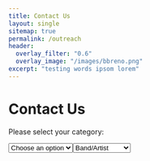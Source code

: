 ```yaml
---
title: Contact Us
layout: single
sitemap: true
permalink: /outreach
header:
  overlay_filter: "0.6"
  overlay_image: "/images/bbreno.png"
excerpt: "testing words ipsom lorem"
---
```


<h1>Contact Us</h1>

<p>Please select your category:</p>

<select id="categorySelect">
  <option value="">Choose an option</option>
  <option value="band">Band/Artist</option>
  <option value="promoter">Promoter</option>
  <option value="fan">Music Fan</option>
  <option value="vendor">Vendor</option>
---
layout: single
title: Contact Us
sitemap: true
permalink: /outreach
header:
  overlay_filter: "0.6"
  overlay_image: "/images/bbreno.png"
excerpt: "testing words ipsom lorem"
---

<h1>Contact Us</h1>

<p>Please select your category:</p>

<select id="categorySelect">
  <option value="band">Band/Artist</option>
  <option value="promoter">Promoter</option>
  <option value="fan">Music Fan</option>
  <option value="vendor">Vendor</option>
  <option value="general">General Inquiry</option>
</select>

<div id="linkContainer" style="display: none; margin-top: 20px;">
  <a id="formLink" href="#" target="_blank">Click here to fill out the form</a>
</div>

<script>
  const categorySelect = document.getElementById('categorySelect');
  const linkContainer = document.getElementById('linkContainer');
  const formLink = document.getElementById('formLink');

  const formUrls = {
    band: 'https://docs.google.com/forms/d/1mez8avQfWKgSt_HaSd9YiHfrchpCSFlZryGMMwOp35o',
    promoter: 'https://docs.google.com/forms/d/1q0xLpLmynwTLBNzlEx2sTTlasha5Bz3aPlQq0CUeeXM',
    fan: 'https://docs.google.com/forms/d/1OESAeo1VlJrYJ0fC-e3wA-yRQ_qpYtdc9frYbnBQIoY',
    vendor: 'https://docs.google.com/forms/d/1DdP8vDLUo1_gPeT0-pwcs8vV-YFcvTbY3aCO84JXTsg'
    general: 'https://docs.google.com/forms/d/1OESAeo1VlJrYJ0fC-e3wA-yRQ_qpYtdc9frYbnBQIoY'
  };

  categorySelect.addEventListener('change', function() {
    const selectedCategory = this.value;
    if (selectedCategory) {
      formLink.href = formUrls[selectedCategory];
      linkContainer.style.display = 'block';
    } else {
      linkContainer.style.display = 'none';
    }
  });
</script>
